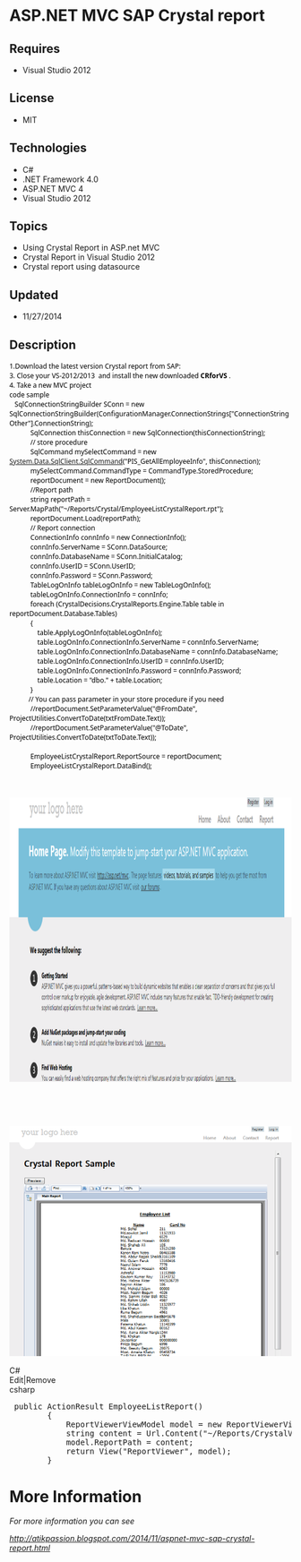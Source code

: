 # ASP.NET MVC SAP Crystal report
## Requires
- Visual Studio 2012
## License
- MIT
## Technologies
- C#
- .NET Framework 4.0
- ASP.NET MVC 4
- Visual Studio 2012
## Topics
- Using Crystal Report in ASP.net MVC
- Crystal Report in Visual Studio 2012
- Crystal report using datasource
## Updated
- 11/27/2014
## Description

<div style="color:#000000; font-family:'Segoe UI','Lucida Grande',Verdana,Arial,Helvetica,sans-serif; font-size:12px; font-style:normal; font-variant:normal; font-weight:normal; letter-spacing:normal; line-height:normal; orphans:auto; text-align:start; text-indent:0px; text-transform:none; white-space:normal; widows:auto; word-spacing:0px">
1.Download the latest version Crystal report from SAP:</div>
<div style="color:#000000; font-family:'Segoe UI','Lucida Grande',Verdana,Arial,Helvetica,sans-serif; font-size:12px; font-style:normal; font-variant:normal; font-weight:normal; letter-spacing:normal; line-height:normal; orphans:auto; text-align:start; text-indent:0px; text-transform:none; white-space:normal; widows:auto; word-spacing:0px">
3. Close your VS-2012/2013&nbsp; and install the new downloaded<span class="Apple-converted-space">&nbsp;</span><strong>CRforVS<span class="Apple-converted-space">
</span></strong>.</div>
<div style="color:#000000; font-family:'Segoe UI','Lucida Grande',Verdana,Arial,Helvetica,sans-serif; font-size:12px; font-style:normal; font-variant:normal; font-weight:normal; letter-spacing:normal; line-height:normal; orphans:auto; text-align:start; text-indent:0px; text-transform:none; white-space:normal; widows:auto; word-spacing:0px">
4. Take a new MVC project</div>
<div style="color:#000000; font-family:'Segoe UI','Lucida Grande',Verdana,Arial,Helvetica,sans-serif; font-size:12px; font-style:normal; font-variant:normal; font-weight:normal; letter-spacing:normal; line-height:normal; orphans:auto; text-align:start; text-indent:0px; text-transform:none; white-space:normal; widows:auto; word-spacing:0px">
</div>
<div style="color:#000000; font-family:'Segoe UI','Lucida Grande',Verdana,Arial,Helvetica,sans-serif; font-size:12px; font-style:normal; font-variant:normal; font-weight:normal; letter-spacing:normal; line-height:normal; orphans:auto; text-align:start; text-indent:0px; text-transform:none; white-space:normal; widows:auto; word-spacing:0px">
code sample</div>
<div style="color:#000000; font-family:'Segoe UI','Lucida Grande',Verdana,Arial,Helvetica,sans-serif; font-size:12px; font-style:normal; font-variant:normal; font-weight:normal; letter-spacing:normal; line-height:normal; orphans:auto; text-align:start; text-indent:0px; text-transform:none; white-space:normal; widows:auto; word-spacing:0px">
</div>
<div style="color:#000000; font-family:'Segoe UI','Lucida Grande',Verdana,Arial,Helvetica,sans-serif; font-size:12px; font-style:normal; font-variant:normal; font-weight:normal; letter-spacing:normal; line-height:normal; orphans:auto; text-align:start; text-indent:0px; text-transform:none; white-space:normal; widows:auto; word-spacing:0px">
&nbsp;&nbsp; SqlConnectionStringBuilder SConn = new SqlConnectionStringBuilder(ConfigurationManager.ConnectionStrings[&quot;ConnectionStringOther&quot;].ConnectionString);<br>
&nbsp;&nbsp;&nbsp;&nbsp;&nbsp;&nbsp;&nbsp;&nbsp;&nbsp;&nbsp;&nbsp; SqlConnection thisConnection = new SqlConnection(thisConnectionString);<br>
&nbsp;&nbsp;&nbsp;&nbsp;&nbsp;&nbsp;&nbsp;&nbsp;&nbsp;&nbsp;&nbsp; // store procedure<br>
&nbsp;&nbsp;&nbsp;&nbsp;&nbsp;&nbsp;&nbsp;&nbsp;&nbsp;&nbsp;&nbsp; SqlCommand mySelectCommand = new <a class="libraryLink" href="https://msdn.microsoft.com/en-US/library/System.Data.SqlClient.SqlCommand.aspx" target="_blank" title="Auto generated link to System.Data.SqlClient.SqlCommand">System.Data.SqlClient.SqlCommand</a>(&quot;PIS_GetAllEmployeeInfo&quot;, thisConnection);<br>
&nbsp;&nbsp;&nbsp;&nbsp;&nbsp;&nbsp;&nbsp;&nbsp;&nbsp;&nbsp;&nbsp; mySelectCommand.CommandType = CommandType.StoredProcedure;<br>
&nbsp;&nbsp;&nbsp;&nbsp;&nbsp;&nbsp;&nbsp;&nbsp;&nbsp;&nbsp;&nbsp; reportDocument = new ReportDocument();<br>
&nbsp;&nbsp;&nbsp;&nbsp;&nbsp;&nbsp;&nbsp;&nbsp;&nbsp;&nbsp;&nbsp; //Report path<br>
&nbsp;&nbsp;&nbsp;&nbsp;&nbsp;&nbsp;&nbsp;&nbsp;&nbsp;&nbsp;&nbsp; string reportPath = Server.MapPath(&quot;~/Reports/Crystal/EmployeeListCrystalReport.rpt&quot;);<br>
&nbsp;&nbsp;&nbsp;&nbsp;&nbsp;&nbsp;&nbsp;&nbsp;&nbsp;&nbsp;&nbsp; reportDocument.Load(reportPath);<br>
&nbsp;&nbsp;&nbsp;&nbsp;&nbsp;&nbsp;&nbsp;&nbsp;&nbsp;&nbsp;&nbsp; // Report connection<br>
&nbsp;&nbsp;&nbsp;&nbsp;&nbsp;&nbsp;&nbsp;&nbsp;&nbsp;&nbsp;&nbsp; ConnectionInfo connInfo = new ConnectionInfo();<br>
&nbsp;&nbsp;&nbsp;&nbsp;&nbsp;&nbsp;&nbsp;&nbsp;&nbsp;&nbsp;&nbsp; connInfo.ServerName = SConn.DataSource;<br>
&nbsp;&nbsp;&nbsp;&nbsp;&nbsp;&nbsp;&nbsp;&nbsp;&nbsp;&nbsp;&nbsp; connInfo.DatabaseName = SConn.InitialCatalog;<br>
&nbsp;&nbsp;&nbsp;&nbsp;&nbsp;&nbsp;&nbsp;&nbsp;&nbsp;&nbsp;&nbsp; connInfo.UserID = SConn.UserID;<br>
&nbsp;&nbsp;&nbsp;&nbsp;&nbsp;&nbsp;&nbsp;&nbsp;&nbsp;&nbsp;&nbsp; connInfo.Password = SConn.Password;<br>
&nbsp;&nbsp;&nbsp;&nbsp;&nbsp;&nbsp;&nbsp;&nbsp;&nbsp;&nbsp;&nbsp; TableLogOnInfo tableLogOnInfo = new TableLogOnInfo();<br>
&nbsp;&nbsp;&nbsp;&nbsp;&nbsp;&nbsp;&nbsp;&nbsp;&nbsp;&nbsp;&nbsp; tableLogOnInfo.ConnectionInfo = connInfo;<br>
&nbsp;&nbsp;&nbsp;&nbsp;&nbsp;&nbsp;&nbsp;&nbsp;&nbsp;&nbsp;&nbsp; foreach (CrystalDecisions.CrystalReports.Engine.Table table in reportDocument.Database.Tables)<br>
&nbsp;&nbsp;&nbsp;&nbsp;&nbsp;&nbsp;&nbsp;&nbsp;&nbsp;&nbsp;&nbsp; {<br>
&nbsp;&nbsp;&nbsp;&nbsp;&nbsp;&nbsp;&nbsp;&nbsp;&nbsp;&nbsp;&nbsp;&nbsp;&nbsp;&nbsp;&nbsp; table.ApplyLogOnInfo(tableLogOnInfo);<br>
&nbsp;&nbsp;&nbsp;&nbsp;&nbsp;&nbsp;&nbsp;&nbsp;&nbsp;&nbsp;&nbsp;&nbsp;&nbsp;&nbsp;&nbsp; table.LogOnInfo.ConnectionInfo.ServerName = connInfo.ServerName;<br>
&nbsp;&nbsp;&nbsp;&nbsp;&nbsp;&nbsp;&nbsp;&nbsp;&nbsp;&nbsp;&nbsp;&nbsp;&nbsp;&nbsp;&nbsp; table.LogOnInfo.ConnectionInfo.DatabaseName = connInfo.DatabaseName;<br>
&nbsp;&nbsp;&nbsp;&nbsp;&nbsp;&nbsp;&nbsp;&nbsp;&nbsp;&nbsp;&nbsp;&nbsp;&nbsp;&nbsp;&nbsp; table.LogOnInfo.ConnectionInfo.UserID = connInfo.UserID;<br>
&nbsp;&nbsp;&nbsp;&nbsp;&nbsp;&nbsp;&nbsp;&nbsp;&nbsp;&nbsp;&nbsp;&nbsp;&nbsp;&nbsp;&nbsp; table.LogOnInfo.ConnectionInfo.Password = connInfo.Password;<br>
&nbsp;&nbsp;&nbsp;&nbsp;&nbsp;&nbsp;&nbsp;&nbsp;&nbsp;&nbsp;&nbsp;&nbsp;&nbsp;&nbsp;&nbsp; table.Location = &quot;dbo.&quot; &#43; table.Location;<br>
&nbsp;&nbsp;&nbsp;&nbsp;&nbsp;&nbsp;&nbsp;&nbsp;&nbsp;&nbsp;&nbsp; }<br>
&nbsp;&nbsp;&nbsp;&nbsp;&nbsp;&nbsp;&nbsp;&nbsp;&nbsp;&nbsp; // You can pass parameter in your store procedure if you need<br>
&nbsp;&nbsp;&nbsp;&nbsp;&nbsp;&nbsp;&nbsp;&nbsp;&nbsp;&nbsp;&nbsp; //reportDocument.SetParameterValue(&quot;@FromDate&quot;, ProjectUtilities.ConvertToDate(txtFromDate.Text));<br>
&nbsp;&nbsp;&nbsp;&nbsp;&nbsp;&nbsp;&nbsp;&nbsp;&nbsp;&nbsp;&nbsp; //reportDocument.SetParameterValue(&quot;@ToDate&quot;, ProjectUtilities.ConvertToDate(txtToDate.Text));<br>
<br>
&nbsp;&nbsp;&nbsp;&nbsp;&nbsp;&nbsp;&nbsp;&nbsp;&nbsp;&nbsp;&nbsp; EmployeeListCrystalReport.ReportSource = reportDocument;<br>
&nbsp;&nbsp;&nbsp;&nbsp;&nbsp;&nbsp;&nbsp;&nbsp;&nbsp;&nbsp;&nbsp; EmployeeListCrystalReport.DataBind();</div>
<div style="color:#000000; font-family:'Segoe UI','Lucida Grande',Verdana,Arial,Helvetica,sans-serif; font-size:12px; font-style:normal; font-variant:normal; font-weight:normal; letter-spacing:normal; line-height:normal; orphans:auto; text-align:start; text-indent:0px; text-transform:none; white-space:normal; widows:auto; word-spacing:0px">
</div>
<div style="color:#000000; font-family:'Segoe UI','Lucida Grande',Verdana,Arial,Helvetica,sans-serif; font-size:12px; font-style:normal; font-variant:normal; font-weight:normal; letter-spacing:normal; line-height:normal; orphans:auto; text-align:start; text-indent:0px; text-transform:none; white-space:normal; widows:auto; word-spacing:0px">
&nbsp;&nbsp;
<div class="endscriptcode">&nbsp;</div>
</div>
<p><em><img id="130445" src="130445-17.png" alt="" width="1104" height="508"></em></p>
<p>&nbsp;</p>
<p>&nbsp;</p>
<p><img id="130446" src="130446-25.png" alt=""></p>
<div class="scriptcode">
<div class="pluginEditHolder" pluginCommand="mceScriptCode">
<div class="title"><span>C#</span></div>
<div class="pluginLinkHolder"><span class="pluginEditHolderLink">Edit</span>|<span class="pluginRemoveHolderLink">Remove</span></div>
<span class="hidden">csharp</span>

<div class="preview">
<pre class="csharp">&nbsp;<span class="cs__keyword">public</span>&nbsp;ActionResult&nbsp;EmployeeListReport()&nbsp;
&nbsp;&nbsp;&nbsp;&nbsp;&nbsp;&nbsp;&nbsp;&nbsp;{&nbsp;
&nbsp;&nbsp;&nbsp;&nbsp;&nbsp;&nbsp;&nbsp;&nbsp;&nbsp;&nbsp;&nbsp;&nbsp;ReportViewerViewModel&nbsp;model&nbsp;=&nbsp;<span class="cs__keyword">new</span>&nbsp;ReportViewerViewModel();&nbsp;
&nbsp;&nbsp;&nbsp;&nbsp;&nbsp;&nbsp;&nbsp;&nbsp;&nbsp;&nbsp;&nbsp;&nbsp;<span class="cs__keyword">string</span>&nbsp;content&nbsp;=&nbsp;Url.Content(<span class="cs__string">&quot;~/Reports/CrystalViewer/EmployeeList.aspx&quot;</span>);&nbsp;
&nbsp;&nbsp;&nbsp;&nbsp;&nbsp;&nbsp;&nbsp;&nbsp;&nbsp;&nbsp;&nbsp;&nbsp;model.ReportPath&nbsp;=&nbsp;content;&nbsp;
&nbsp;&nbsp;&nbsp;&nbsp;&nbsp;&nbsp;&nbsp;&nbsp;&nbsp;&nbsp;&nbsp;&nbsp;<span class="cs__keyword">return</span>&nbsp;View(<span class="cs__string">&quot;ReportViewer&quot;</span>,&nbsp;model);&nbsp;
&nbsp;&nbsp;&nbsp;&nbsp;&nbsp;&nbsp;&nbsp;&nbsp;}</pre>
</div>
</div>
</div>
<p><em></em></p>
<h1>More Information</h1>
<p><em>For more information you can see</em></p>
<p><a href="http://atikpassion.blogspot.com/2014/11/aspnet-mvc-sap-crystal-report.html"><em>http://atikpassion.blogspot.com/2014/11/aspnet-mvc-sap-crystal-report.html</em></a></p>
<p><em><br>
</em></p>
